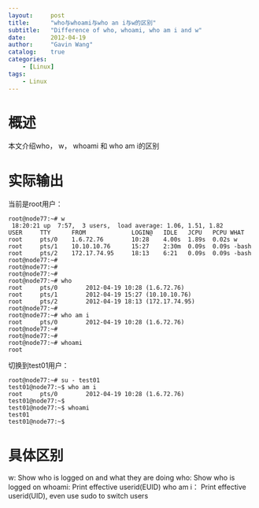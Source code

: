 ```yaml
---
layout:     post
title:      "who与whoami与who an i与w的区别"
subtitle:   "Difference of who, whoami, who am i and w"
date:       2012-04-19
author:     "Gavin Wang"
catalog:    true
categories:
    - [Linux]
tags:
    - Linux
---
```




# 概述

本文介绍who， w， whoami 和 who am i的区别


# 实际输出

当前是root用户：

```shell
root@node77:~# w
 18:20:21 up  7:57,  3 users,  load average: 1.06, 1.51, 1.82
USER     TTY      FROM             LOGIN@   IDLE   JCPU   PCPU WHAT
root     pts/0    1.6.72.76        10:28    4.00s  1.89s  0.02s w
root     pts/1    10.10.10.76      15:27    2:30m  0.09s  0.09s -bash
root     pts/2    172.17.74.95     18:13    6:21   0.09s  0.09s -bash
root@node77:~# 
root@node77:~# 
root@node77:~# 
root@node77:~# who
root     pts/0        2012-04-19 10:28 (1.6.72.76)
root     pts/1        2012-04-19 15:27 (10.10.10.76)
root     pts/2        2012-04-19 18:13 (172.17.74.95)
root@node77:~# 
root@node77:~# who am i
root     pts/0        2012-04-19 10:28 (1.6.72.76)
root@node77:~# 
root@node77:~# 
root@node77:~# whoami
root
```

切换到test01用户：

```shell
root@node77:~# su - test01
test01@node77:~$ who am i
root     pts/0        2012-04-19 10:28 (1.6.72.76)
test01@node77:~$ 
test01@node77:~$ whoami
test01
test01@node77:~$
```


# 具体区别

w:         Show who is logged on and what they are doing
who:       Show who is logged on
whoami:    Print effective userid(EUID)
who am i： Print effective userid(UID), even use sudo to switch users

